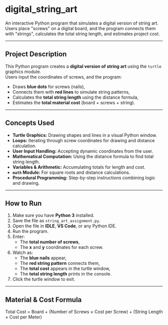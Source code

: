 # digital_string_art
An interactive Python program that simulates a digital version of string art.   Users place "screws" on a digital board, and the program connects them with "strings", calculates the total string length, and estimates project cost.

---

## Project Description
This Python program creates a **digital version of string art** using the `turtle` graphics module.  
Users input the coordinates of screws, and the program:
- Draws **blue dots** for screws (nails),
- Connects them with **red lines** to simulate string patterns,
- Calculates the **total string length** using the distance formula,
- Estimates the **total material cost** (board + screws + string).

---

## Concepts Used
- **Turtle Graphics:** Drawing shapes and lines in a visual Python window.  
- **Loops:** Iterating through screw coordinates for drawing and distance calculation.  
- **User Input Handling:** Accepting dynamic coordinates from the user.  
- **Mathematical Computation:** Using the distance formula to find total string length.  
- **Variables & Arithmetic:** Accumulating totals for length and cost.  
- **`math` Module:** For square roots and distance calculations.  
- **Procedural Programming:** Step-by-step instructions combining logic and drawing.  

---

## How to Run
1. Make sure you have **Python 3** installed.  
2. Save the file as `string_art_assignment.py`.  
3. Open the file in **IDLE**, **VS Code**, or any Python IDE.  
4. Run the program.  
5. Enter:
   - The **total number of screws**,  
   - The **x** and **y** coordinates for each screw.  
6. Watch as:
   - The **blue nails** appear,  
   - The **red string pattern** connects them,  
   - The **total cost** appears in the turtle window,  
   - The **total string length** prints in the console.  
7. Click the turtle window to exit.

---

## Material & Cost Formula
Total Cost = Board + (Number of Screws × Cost per Screw) + (String Length × Cost per Meter)
